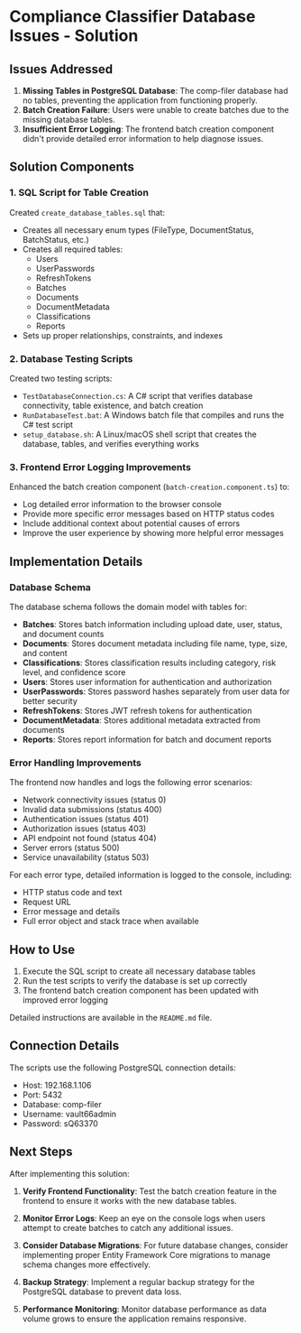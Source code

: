 # Compliance Classifier Database Issues - Solution

## Issues Addressed

1. **Missing Tables in PostgreSQL Database**: The comp-filer database had no tables, preventing the application from functioning properly.
2. **Batch Creation Failure**: Users were unable to create batches due to the missing database tables.
3. **Insufficient Error Logging**: The frontend batch creation component didn't provide detailed error information to help diagnose issues.

## Solution Components

### 1. SQL Script for Table Creation

Created `create_database_tables.sql` that:
- Creates all necessary enum types (FileType, DocumentStatus, BatchStatus, etc.)
- Creates all required tables:
  - Users
  - UserPasswords
  - RefreshTokens
  - Batches
  - Documents
  - DocumentMetadata
  - Classifications
  - Reports
- Sets up proper relationships, constraints, and indexes

### 2. Database Testing Scripts

Created two testing scripts:
- `TestDatabaseConnection.cs`: A C# script that verifies database connectivity, table existence, and batch creation
- `RunDatabaseTest.bat`: A Windows batch file that compiles and runs the C# test script
- `setup_database.sh`: A Linux/macOS shell script that creates the database, tables, and verifies everything works

### 3. Frontend Error Logging Improvements

Enhanced the batch creation component (`batch-creation.component.ts`) to:
- Log detailed error information to the browser console
- Provide more specific error messages based on HTTP status codes
- Include additional context about potential causes of errors
- Improve the user experience by showing more helpful error messages

## Implementation Details

### Database Schema

The database schema follows the domain model with tables for:
- **Batches**: Stores batch information including upload date, user, status, and document counts
- **Documents**: Stores document metadata including file name, type, size, and content
- **Classifications**: Stores classification results including category, risk level, and confidence score
- **Users**: Stores user information for authentication and authorization
- **UserPasswords**: Stores password hashes separately from user data for better security
- **RefreshTokens**: Stores JWT refresh tokens for authentication
- **DocumentMetadata**: Stores additional metadata extracted from documents
- **Reports**: Stores report information for batch and document reports

### Error Handling Improvements

The frontend now handles and logs the following error scenarios:
- Network connectivity issues (status 0)
- Invalid data submissions (status 400)
- Authentication issues (status 401)
- Authorization issues (status 403)
- API endpoint not found (status 404)
- Server errors (status 500)
- Service unavailability (status 503)

For each error type, detailed information is logged to the console, including:
- HTTP status code and text
- Request URL
- Error message and details
- Full error object and stack trace when available

## How to Use

1. Execute the SQL script to create all necessary database tables
2. Run the test scripts to verify the database is set up correctly
3. The frontend batch creation component has been updated with improved error logging

Detailed instructions are available in the `README.md` file.

## Connection Details

The scripts use the following PostgreSQL connection details:
- Host: 192.168.1.106
- Port: 5432
- Database: comp-filer
- Username: vault66admin
- Password: sQ63370

## Next Steps

After implementing this solution:

1. **Verify Frontend Functionality**: Test the batch creation feature in the frontend to ensure it works with the new database tables.

2. **Monitor Error Logs**: Keep an eye on the console logs when users attempt to create batches to catch any additional issues.

3. **Consider Database Migrations**: For future database changes, consider implementing proper Entity Framework Core migrations to manage schema changes more effectively.

4. **Backup Strategy**: Implement a regular backup strategy for the PostgreSQL database to prevent data loss.

5. **Performance Monitoring**: Monitor database performance as data volume grows to ensure the application remains responsive.